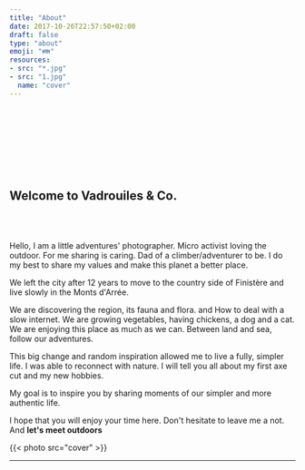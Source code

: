 ```yaml
---
title: "About"
date: 2017-10-26T22:57:50+02:00
draft: false
type: "about"
emoji: "👪"
resources:
- src: "*.jpg"
- src: "1.jpg"
  name: "cover"
---
```


<h2 style="padding-top:130px;padding-bottom:50px;">Welcome to Vadrouiles & Co.</h2>


Hello, I am a little adventures' photographer. Micro activist loving the outdoor. For me sharing is caring. Dad of a climber/adventurer to be. I do my best to share my values and make this planet a better place.

We left the city after 12 years to move to the country side of Finistère and live slowly in the Monts d'Arrée.

We are discovering the region, its fauna and flora. and How to deal with a slow internet. We are growing vegetables, having chickens, a dog and a cat. We are enjoying this place as much as we can. Between land and sea, follow our adventures.

This big change and random inspiration allowed me to live a fully, simpler life. I was able to reconnect with nature. I will tell you all about my first axe cut and my new hobbies.

My goal is to inspire you by sharing moments of our simpler and more authentic life.

I hope that you will enjoy your time here. Don't hesitate to leave me a not. And **let's meet outdoors**

{{< photo src="cover" >}}

<hr/>
